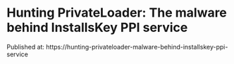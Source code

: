 # Hunting PrivateLoader: The malware behind InstallsKey PPI service


Published at: https://hunting-privateloader-malware-behind-installskey-ppi-service
